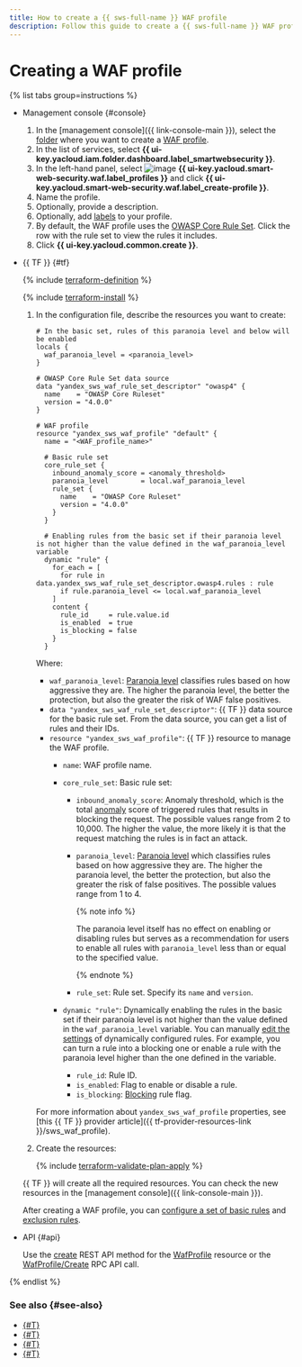 ```yaml
---
title: How to create a {{ sws-full-name }} WAF profile
description: Follow this guide to create a {{ sws-full-name }} WAF profile.
---
```


# Creating a WAF profile

{% list tabs group=instructions %}

- Management console {#console}

  1. In the [management console]({{ link-console-main }}), select the [folder](../../resource-manager/concepts/resources-hierarchy.md#folder) where you want to create a [WAF profile](../concepts/waf.md).
  1. In the list of services, select **{{ ui-key.yacloud.iam.folder.dashboard.label_smartwebsecurity }}**.
  1. In the left-hand panel, select ![image](../../_assets/smartwebsecurity/waf.svg) **{{ ui-key.yacloud.smart-web-security.waf.label_profiles }}** and click **{{ ui-key.yacloud.smart-web-security.waf.label_create-profile }}**.
  1. Name the profile.
  1. Optionally, provide a description.
  1. Optionally, add [labels](../../resource-manager/concepts/labels.md) to your profile.
  1. By default, the WAF profile uses the [OWASP Core Rule Set](https://coreruleset.org/). Click the row with the rule set to view the rules it includes.
  1. Click **{{ ui-key.yacloud.common.create }}**.

- {{ TF }} {#tf}

  {% include [terraform-definition](../../_tutorials/_tutorials_includes/terraform-definition.md) %}

  {% include [terraform-install](../../_includes/terraform-install.md) %}

  1. In the configuration file, describe the resources you want to create:

      ```hcl
      # In the basic set, rules of this paranoia level and below will be enabled
      locals {
        waf_paranoia_level = <paranoia_level>
      }

      # OWASP Core Rule Set data source
      data "yandex_sws_waf_rule_set_descriptor" "owasp4" {
        name    = "OWASP Core Ruleset"
        version = "4.0.0"
      }

      # WAF profile
      resource "yandex_sws_waf_profile" "default" {
        name = "<WAF_profile_name>"

        # Basic rule set
        core_rule_set {
          inbound_anomaly_score = <anomaly_threshold>
          paranoia_level        = local.waf_paranoia_level
          rule_set {
            name    = "OWASP Core Ruleset"
            version = "4.0.0"
          }
        }

        # Enabling rules from the basic set if their paranoia level is not higher than the value defined in the waf_paranoia_level variable
        dynamic "rule" {
          for_each = [
            for rule in data.yandex_sws_waf_rule_set_descriptor.owasp4.rules : rule
            if rule.paranoia_level <= local.waf_paranoia_level
          ]
          content {
            rule_id     = rule.value.id
            is_enabled  = true
            is_blocking = false
          }
        }
      ```

      Where:
      * `waf_paranoia_level`: [Paranoia level](../concepts/waf.md#paranoia) classifies rules based on how aggressive they are. The higher the paranoia level, the better the protection, but also the greater the risk of WAF false positives.
      * `data "yandex_sws_waf_rule_set_descriptor"`: {{ TF }} data source for the basic rule set. From the data source, you can get a list of rules and their IDs.
      * `resource "yandex_sws_waf_profile"`: {{ TF }} resource to manage the WAF profile.
         * `name`: WAF profile name.
         * `core_rule_set`: Basic rule set:
            * `inbound_anomaly_score`: Anomaly threshold, which is the total [anomaly](../concepts/waf.md#anomaly) score of triggered rules that results in blocking the request. The possible values range from 2 to 10,000. The higher the value, the more likely it is that the request matching the rules is in fact an attack.
            * `paranoia_level`: [Paranoia level](../concepts/waf.md#paranoia) which classifies rules based on how aggressive they are. The higher the paranoia level, the better the protection, but also the greater the risk of false positives. The possible values range from 1 to 4.

              {% note info %}

              The paranoia level itself has no effect on enabling or disabling rules but serves as a recommendation for users to enable all rules with `paranoia_level` less than or equal to the specified value.

              {% endnote %}

            * `rule_set`: Rule set. Specify its `name` and `version`.

         * `dynamic "rule"`: Dynamically enabling the rules in the basic set if their paranoia level is not higher than the value defined in the `waf_paranoia_level` variable. You can manually [edit the settings](configure-set-rules.md) of dynamically configured rules. For example, you can turn a rule into a blocking one or enable a rule with the paranoia level higher than the one defined in the variable.
            * `rule_id`: Rule ID.
            * `is_enabled`: Flag to enable or disable a rule.
            * `is_blocking`: [Blocking](../concepts/waf.md#anomaly) rule flag.

      For more information about `yandex_sws_waf_profile` properties, see [this {{ TF }} provider article]({{ tf-provider-resources-link }}/sws_waf_profile).

  1. Create the resources:

       {% include [terraform-validate-plan-apply](../../_tutorials/_tutorials_includes/terraform-validate-plan-apply.md) %}

  {{ TF }} will create all the required resources. You can check the new resources in the [management console]({{ link-console-main }}).

  After creating a WAF profile, you can [configure a set of basic rules](configure-set-rules.md) and [exclusion rules](exclusion-rule-add).

- API {#api}

  Use the [create](../waf/api-ref/WafProfile/create.md) REST API method for the [WafProfile](../waf/api-ref/WafProfile/) resource or the [WafProfile/Create](../waf/api-ref/grpc/WafProfile/create.md) RPC API call.

{% endlist %}

### See also {#see-also}

* [{#T}](configure-set-rules.md)
* [{#T}](rule-add.md)
* [{#T}](profile-update.md)
* [{#T}](waf-profile-delete.md)
